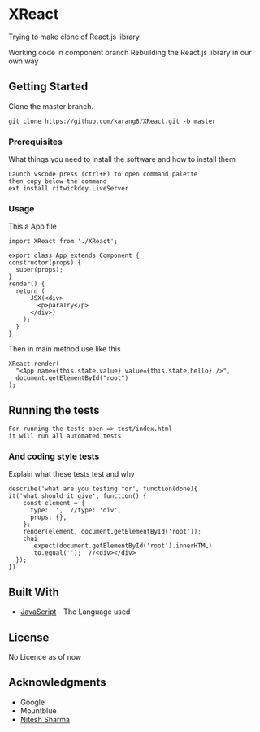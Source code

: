 # XReact

Trying to make clone of React.js library

Working code in component branch
Rebuilding the React.js library in our own way

## Getting Started

Clone the master branch.

```
git clone https://github.com/karang8/XReact.git -b master
```

### Prerequisites

What things you need to install the software and how to install them

```
Launch vscode press (ctrl+P) to open command palette
then copy below the command
ext install ritwickdey.LiveServer
```

### Usage

This a App file

```
import XReact from './XReact';

export class App extends Component {
constructor(props) {
  super(props);
}
render() {
  return (
      JSX(<div>
        <p>paraTry</p>
      </div>)
    );
  }
}
```

Then in main method use like this

```
XReact.render(
  "<App name={this.state.value} value={this.state.hello} />",
  document.getElementById("root")
);
```

## Running the tests

```
For running the tests open => test/index.html
it will run all automated tests
```

### And coding style tests

Explain what these tests test and why

```
describe('what are you testing for', function(done){
it('what should it give', function() {
    const element = {
      type: '',  //type: 'div',
      props: {},
    };
    render(element, document.getElementById('root'));
    chai
      .expect(document.getElementById('root').innerHTML)
      .to.equal('');  //<div></div>
  });
})
```


## Built With

- [JavaScript](https://developer.mozilla.org/en-US/docs/Web/JavaScript) - The Language used


## License

No Licence as of now

## Acknowledgments

- Google
- Mountblue
- [Nitesh Sharma]()
